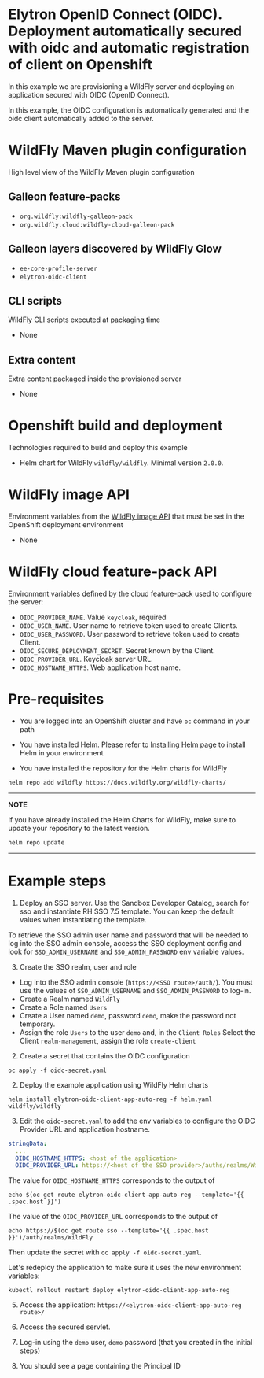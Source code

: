 # Elytron OpenID Connect (OIDC). Deployment automatically secured with oidc and automatic registration of client on Openshift

In this example we are provisioning a WildFly server and deploying an application secured 
with OIDC (OpenID Connect).

In this example, the OIDC configuration is automatically generated and the oidc client automatically added to the server.

# WildFly Maven plugin configuration
High level view of the WildFly Maven plugin configuration

## Galleon feature-packs

* `org.wildfly:wildfly-galleon-pack`
* `org.wildfly.cloud:wildfly-cloud-galleon-pack`

## Galleon layers discovered by WildFly Glow

* `ee-core-profile-server`
* `elytron-oidc-client`

## CLI scripts
WildFly CLI scripts executed at packaging time

* None

## Extra content
Extra content packaged inside the provisioned server

* None

# Openshift build and deployment
Technologies required to build and deploy this example

* Helm chart for WildFly `wildfly/wildfly`. Minimal version `2.0.0`.

# WildFly image API
Environment variables from the [WildFly image API](https://github.com/wildfly/wildfly-cekit-modules/blob/main/jboss/container/wildfly/run/api/module.yaml) that must be set in the OpenShift deployment environment

* None

# WildFly cloud feature-pack API
Environment variables defined by the cloud feature-pack used to configure the server:

* `OIDC_PROVIDER_NAME`. Value `keycloak`, required
* `OIDC_USER_NAME`. User name to retrieve token used to create Clients.
* `OIDC_USER_PASSWORD`. User password to retrieve token used to create Client.
* `OIDC_SECURE_DEPLOYMENT_SECRET`. Secret known by the Client.
* `OIDC_PROVIDER_URL`. Keycloak server URL.
* `OIDC_HOSTNAME_HTTPS`. Web application host name.

# Pre-requisites

* You are logged into an OpenShift cluster and have `oc` command in your path

* You have installed Helm. Please refer to [Installing Helm page](https://helm.sh/docs/intro/install/) to install Helm in your environment

* You have installed the repository for the Helm charts for WildFly

 ```
helm repo add wildfly https://docs.wildfly.org/wildfly-charts/
```
----
**NOTE**

If you have already installed the Helm Charts for WildFly, make sure to update your repository to the latest version.

```
helm repo update
```
----

# Example steps

1. Deploy an SSO server. Use the Sandbox Developer Catalog, search for sso and instantiate RH SSO 7.5 template. You can keep the default values 
when instantiating the template.

To retrieve the SSO admin user name and password that will be needed to log into the SSO admin console, 
access the SSO deployment config and look for `SSO_ADMIN_USERNAME` and `SSO_ADMIN_PASSWORD` env variable values.

3. Create the SSO realm, user and role

  * Log into the SSO admin console (`https://<SSO route>/auth/`). You must use the values of `SSO_ADMIN_USERNAME` and `SSO_ADMIN_PASSWORD` to log-in. 
  * Create a Realm named `WildFly`
  * Create a Role named `Users`
  * Create a User named `demo`, password `demo`, make the password not temporary.
  * Assign the role `Users` to the user `demo` and, in the `Client Roles` Select the Client `realm-management`, assign the role `create-client`

2. Create a secret that contains the OIDC configuration

```
oc apply -f oidc-secret.yaml
```

2. Deploy the example application using WildFly Helm charts

```
helm install elytron-oidc-client-app-auto-reg -f helm.yaml wildfly/wildfly
```

3. Edit the `oidc-secret.yaml` to add the env variables to configure the OIDC Provider URL and application hostname.

```yaml
stringData:
  ...
  OIDC_HOSTNAME_HTTPS: <host of the application>
  OIDC_PROVIDER_URL: https://<host of the SSO provider>/auths/realms/WildFly
```

The value for `OIDC_HOSTNAME_HTTPS` corresponds to the output of

```
echo $(oc get route elytron-oidc-client-app-auto-reg --template='{{ .spec.host }}')
```

The  value of the `OIDC_PROVIDER_URL` corresponds to the output of

```
echo https://$(oc get route sso --template='{{ .spec.host }}')/auth/realms/WildFly
```

Then update the secret with `oc apply -f oidc-secret.yaml`.

Let's redeploy the application to make sure it uses the new environment variables:

```
kubectl rollout restart deploy elytron-oidc-client-app-auto-reg
```

5. Access the application: `https://<elytron-oidc-client-app-auto-reg route>/`

6. Access the secured servlet.

7. Log-in using the `demo` user, `demo` password (that you created in the initial steps)

8. You should see a page containing the Principal ID

